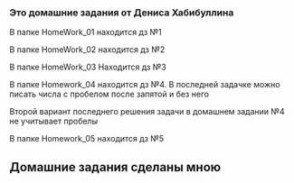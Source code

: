 ### Это домашние задания от Дениса Хабибуллина
В папке HomeWork_01 находится дз №1

В папке HomeWork_02 находится дз №2

В папке HomeWork_03 Находится дз №3

В папке Homework_04 находится дз №4. В последней задачке можно писать числа с пробелом после запятой и без него

Второй вариант последнего решения задачи в домашнем задании №4 не учитывает пробелы

В папке Homework_05 находится дз №5

## Домашние задания сделаны мною
